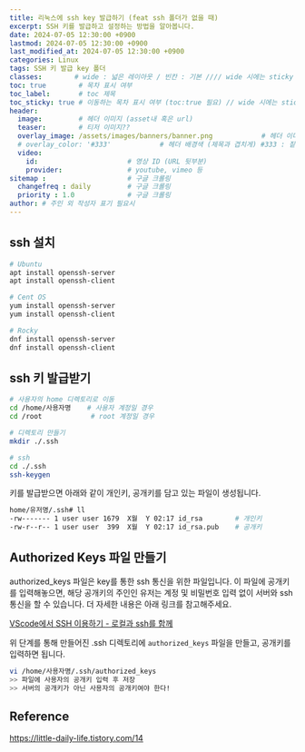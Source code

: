 ```yaml
---
title: 리눅스에 ssh key 발급하기 (feat ssh 폴더가 없을 때)
excerpt: SSH 키를 발급하고 설정하는 방법을 알아봅니다.
date: 2024-07-05 12:30:00 +0900
lastmod: 2024-07-05 12:30:00 +0900
last_modified_at: 2024-07-05 12:30:00 +0900
categories: Linux
tags: SSH 키 발급 key 폴더
classes:        # wide : 넓은 레이아웃 / 빈칸 : 기본 //// wide 시에는 sticky toc 불가
toc: true        # 목차 표시 여부
toc_label:       # toc 제목
toc_sticky: true # 이동하는 목차 표시 여부 (toc:true 필요) // wide 시에는 sticky toc 불가
header: 
  image:         # 헤더 이미지 (asset내 혹은 url)
  teaser:        # 티저 이미지??
  overlay_image: /assets/images/banners/banner.png            # 헤더 이미지 (제목과 겹치게)
  # overlay_color: '#333'            # 헤더 배경색 (제목과 겹치게) #333 : 짙은 회색 (필수)
  video:
    id:                      # 영상 ID (URL 뒷부분)
    provider:                # youtube, vimeo 등
sitemap :                    # 구글 크롤링
  changefreq : daily         # 구글 크롤링
  priority : 1.0             # 구글 크롤링
author: # 주인 외 작성자 표기 필요시
---
```

<!--postNo: 20240705_001-->


## ssh 설치

```bash
# Ubuntu  
apt install openssh-server
apt install openssh-client

# Cent OS
yum install openssh-server
yum install openssh-client

# Rocky  
dnf install openssh-server
dnf install openssh-client
```

## ssh 키 발급받기  

```bash
# 사용자의 home 디렉토리로 이동
cd /home/사용자명    # 사용자 계정일 경우
cd /root            # root 계정일 경우

# 디렉토리 만들기
mkdir ./.ssh

# ssh
cd ./.ssh
ssh-keygen
```

키를 발급받으면 아래와 같이 개인키, 공개키를 담고 있는 파일이 생성됩니다.  

```bash
home/유저명/.ssh# ll
-rw------- 1 user user 1679  X월  Y 02:17 id_rsa        # 개인키
-rw-r--r-- 1 user user  399  X월  Y 02:17 id_rsa.pub    # 공개키
```

## Authorized Keys 파일 만들기  

authorized_keys 파일은 key를 통한 ssh 통신을 위한 파일입니다. 이 파일에 공개키를 입력해놓으면, 해당 공개키의 주인인 유저는 계정 및 비밀번호 입력 없이 서버와 ssh 통신을 할 수 있습니다. 더 자세한 내용은 아래 링크를 참고해주세요.  

[VScode에서 SSH 이용하기 - 로컬과 ssh를 함께](https://whdrns2013.github.io/etc/20240214_001_vscode_ssh/)  

위 단계를 통해 만들어진 .ssh 디렉토리에 `authorized_keys` 파일을 만들고, 공개키를 입력하면 됩니다.  

```bash
vi /home/사용자명/.ssh/authorized_keys
>> 파일에 사용자의 공개키 입력 후 저장
>> 서버의 공개키가 아닌 사용자의 공개키여야 한다!
```

## Reference  

https://little-daily-life.tistory.com/14  
